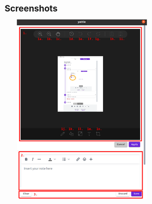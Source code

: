 # Screenshots

<figure><img src="../../../.gitbook/assets/5-walkthrough-screenshot.png" alt=""><figcaption></figcaption></figure>
